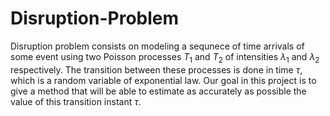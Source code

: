 # Disruption-Problem
Disruption problem consists on modeling a sequnece of time arrivals of some event using two Poisson processes $T_1$ and $T_2$ of intensities $\lambda_1$ and $\lambda_2$ respectively. The transition between these processes is done in time $\tau$, which is a random variable of exponential law. Our goal in this project is to give a method that will be able to estimate as accurately as possible the value of this transition instant $\tau$.
